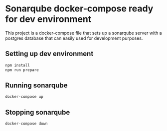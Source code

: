 # Sonarqube docker-compose ready for dev environment

This project is a docker-compose file that sets up a sonarqube server with a postgres database that can easily used for development purposes.

## Setting up dev environment

```bash
npm install
npm run prepare
```

## Running sonarqube

```bash
docker-compose up
```

## Stopping sonarqube

```bash
docker-compose down
```
